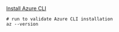 
[Install Azure CLI](https://learn.microsoft.com/en-us/cli/azure/install-azure-cli)

```
# run to validate Azure CLI installation
az --version
```
